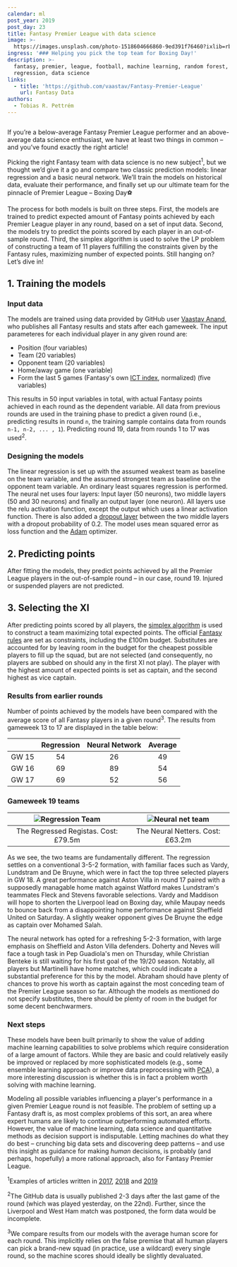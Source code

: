 ```yaml
---
calendar: ml
post_year: 2019
post_day: 23
title: Fantasy Premier League with data science
image: >-
  https://images.unsplash.com/photo-1518604666860-9ed391f76460?ixlib=rb-1.2.1&ixid=eyJhcHBfaWQiOjEyMDd9&auto=format&fit=crop&w=1350&q=80
ingress: '### Helping you pick the top team for Boxing Day!'
description: >-
  fantasy, premier, league, football, machine learning, random forest, linear
  regression, data science
links:
  - title: 'https://github.com/vaastav/Fantasy-Premier-League'
    url: Fantasy Data
authors:
  - Tobias R. Pettrém
---
```

![]()

If you’re a below-average Fantasy Premier League performer and an above-average data science enthusiast, we have at least two things in common – and you’ve found exactly the right article!

Picking the right Fantasy team with data science is no new subject<sup>1</sup>, but we thought we’d give it a go and compare two classic prediction models: linear regression and a basic neural network. We’ll train the models on historical data, evaluate their performance, and finally set up our ultimate team for the pinnacle of Premier League – Boxing Day⚽

The process for both models is built on three steps. First, the models are trained to predict expected amount of Fantasy points achieved by each Premier League player in any round, based on a set of input data. Second, the models try to predict the points scored by each player in an out-of-sample round. Third, the simplex algorithm is used to solve the LP problem of constructing a team of 11 players fulfilling the constraints given by the Fantasy rules, maximizing number of expected points. Still hanging on? Let’s dive in!

## 1. Training the models

### Input data

The models are trained using data provided by GitHub user [Vaastav Anand](https://github.com/vaastav/Fantasy-Premier-League), who publishes all Fantasy results and stats after each gameweek. The input parameteres for each individual player in any given round are:

* Position (four variables)
* Team (20 variables)
* Opponent team (20 variables)
* Home/away game (one variable)
* Form the last 5 games (Fantasy's own [ICT index](https://www.premierleague.com/news/65567), normalized) (five variables)

This results in 50 input variables in total, with actual Fantasy points achieved in each round as the dependent variable. All data from previous rounds are used in the training phase to predict a given round (i.e., predicting results in round `n`, the training sample contains data from rounds `n-1, n-2, ... , 1`). Predicting round 19, data from rounds 1 to 17 was used<sup>2</sup>.

### Designing the models

The linear regression is set up with the assumed weakest team as baseline on the team variable, and the assumed strongest team as baseline on the opponent team variable. An ordinary least squares regression is performed. The neural net uses four layers: Input layer (50 neurons), two middle layers (50 and 30 neurons) and finally an output layer (one neuron). All layers use the relu activation function, except the output which uses a linear activation function. There is also added a [dropout layer](https://towardsdatascience.com/machine-learning-part-20-dropout-keras-layers-explained-8c9f6dc4c9ab) between the two middle layers with a dropout probability of 0.2. The model uses mean squared error as loss function and the [Adam](https://keras.io/optimizers/#adam) optimizer.

## 2. Predicting points

After fitting the models, they predict points achieved by all the Premier League players in the out-of-sample round – in our case, round 19. Injured or suspended players are not predicted.

## 3. Selecting the XI

After predicting points scored by all players, the [simplex algorithm](https://en.wikipedia.org/wiki/Simplex_algorithm) is used to construct a team maximizing total expected points. The official [Fantasy rules](https://fantasy.premierleague.com/help/rules) are set as constraints, including the £100m budget. Substitutes are accounted for by leaving room in the budget for the cheapest possible players to fill up the squad, but are not selected (and consequently, no players are subbed on should any in the first XI not play). The player with the highest amount of expected points is set as captain, and the second highest as vice captain.

### Results from earlier rounds

Number of points achieved by the models have been compared with the average score of all Fantasy players in a given round<sup>3</sup>. The results from gameweek 13 to 17 are displayed in the table below:

|       | Regression | Neural Network | Average |
|-------|:----: |:----: |:----: |
| GW 15 |     54     |       26       |    49   |
| GW 16 |     69     |       89       |    54   |
| GW 17 |     69     |       52       |    56   |

### Gameweek 19 teams

| ![Regression Team](/assets/reg_pred_gw19.png) | ![Neural net team](/assets/nn_pred_gw19.png) |
|:---:|:---:|
| The Regressed Registas. Cost: £79.5m                            | The Neural Netters. Cost: £63.2m                          |

As we see, the two teams are fundamentally different. The regression settles on a conventional 3-5-2 formation, with familiar faces such as Vardy, Lundstram and De Bruyne, which were in fact the top three selected players in GW 18. A great performance against Aston Villa in round 17 paired with a supposedly managable home match against Watford makes Lundstram's teammates Fleck and Stevens favorable selections. Vardy and Maddison will hope to shorten the Liverpool lead on Boxing day, while Maupay needs to bounce back from a disappointing home performance against Sheffield United on Saturday. A slightly weaker opponent gives De Bruyne the edge as captain over Mohamed Salah.

The neural network has opted for a refreshing 5-2-3 formation, with large emphasis on Sheffield and Aston Villa defenders. Doherty and Neves will face a tough task in Pep Guadiola's men on Thursday, while Christian Benteke is still waiting for his first goal of the 19/20 season. Notably, all players but Martinelli have home matches, which could indicate a substantial preference for this by the model. Abraham should have plenty of chances to prove his worth as captain against the most conceding team of the Premier League season so far. Although the models as mentioned do not specify substitutes, there should be plenty of room in the budget for some decent benchwarmers.

### Next steps

These models have been built primarily to show the value of adding machine learning capabilities to solve problems which require consideration of a large amount of factors. While they are basic and could relatively easily be improved or replaced by more sophisticated models (e.g., some ensemble learning approach or improve data preprocessing with [PCA](https://towardsdatascience.com/principal-component-analysis-intro-61f236064b38)), a more interesting discussion is whether this is in fact a problem worth solving with machine learning.

Modeling all possible variables influencing a player's performance in a given Premier League round is not feasible. The problem of setting up a Fantasy draft is, as most complex problems of this sort, an area where expert humans are likely to continue outperforming automated efforts. However, the value of machine learning, data science and quantitative methods as decision support is indisputable. Letting machines do what they do best – crunching big data sets and discovering deep patterns – and use this insight as guidance for making <i>human</i> decisions, is probably (and perhaps, hopefully) a more rational approach, also for Fantasy Premier League.

<sup>1</sup>Examples of articles written in [2017](https://medium.com/@277roshan/machine-learning-to-predict-high-performing-players-in-fantasy-premier-league-3c0de546b251), [2018](https://towardsdatascience.com/beating-the-fantasy-premier-league-game-with-python-and-data-science-cf62961281be) and [2019](https://medium.com/@sol.paul/how-to-win-at-fantasy-premier-league-using-data-part-1-forecasting-with-deep-learning-bf121f38643a)

<sup>2</sup>The GitHub data is usually published 2-3 days after the last game of the round (which was played yesterday, on the 22nd). Further, since the Liverpool and West Ham match was postponed, the form data would be incomplete.

<sup>3</sup>We compare results from our models with the average human score for each round. This implicitly relies on the false premise that all human players can pick a brand-new squad (in practice, use a wildcard) every single round, so the machine scores should ideally be slightly devaluated.


